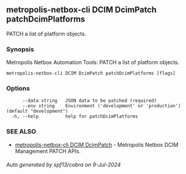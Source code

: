 ## metropolis-netbox-cli DCIM DcimPatch patchDcimPlatforms

PATCH a list of platform objects.

### Synopsis


Metropolis Netbox Automation Tools:
  PATCH a list of platform objects.

```
metropolis-netbox-cli DCIM DcimPatch patchDcimPlatforms [flags]
```

### Options

```
      --data string   JSON data to be patched (required)
      --env string    Environment ('development' or 'production') (default "development")
  -h, --help          help for patchDcimPlatforms
```

### SEE ALSO

* [metropolis-netbox-cli DCIM DcimPatch]()	 - Metropolis Netbox DCIM Management PATCH APIs.

###### Auto generated by spf13/cobra on 9-Jul-2024
